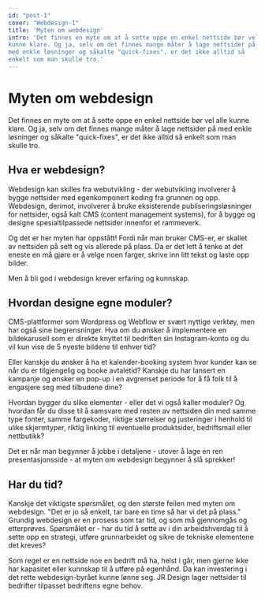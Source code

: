 ```yaml
---
id: "post-1"
cover: "Webdesign-1"
title: 'Myten om webdesign'
intro: 'Det finnes en myte om at å sette oppe en enkel nettside bør vel alle
kunne klare. Og ja, selv om det finnes mange måter å lage nettsider på
med enkle løsninger og såkalte "quick-fixes", er det ikke alltid så
enkelt som man skulle tro.'
---
```


# Myten om webdesign

Det finnes en myte om at å sette oppe en enkel nettside bør vel alle
kunne klare. Og ja, selv om det finnes mange måter å lage nettsider på
med enkle løsninger og såkalte "quick-fixes", er det ikke alltid så
enkelt som man skulle tro.

## Hva er webdesign?

Webdesign kan skilles fra webutvikling - der webutvikling involverer å
bygge nettsider med egenkomponert koding fra grunnen og opp. Webdesign,
derimot, involverer å bruke eksisterende publiseringsløsninger for
nettsider, også kalt CMS (content management systems), for å bygge og
designe spesialtilpassede nettsider innenfor et rammeverk.

Og det er her myten har oppstått! Fordi når man bruker CMS-er, er
skallet av nettsiden på sett og vis allerede på plass. Da er det lett å
tenke at det eneste en må gjøre er å velge noen farger, skrive inn litt
tekst og laste opp bilder.

Men å bli god i webdesign krever erfaring og kunnskap.

## Hvordan designe egne moduler?

CMS-plattformer som Wordpress og Webflow er svært nyttige verktøy, men
har også sine begrensninger. Hva om du ønsker å implementere en
bildekarusell som er direkte knyttet til bedriften sin Instagram-konto
og du vil kun vise de 5 nyeste bildene til enhver tid?

Eller kanskje du ønsker å ha et kalender-booking system hvor kunder kan
se når du er tilgjengelig og booke avtaletid? Kanskje du har lansert en
kampanje og ønsker en pop-up i en avgrenset periode for å få folk til å
engasjere seg med tilbudene dine?

Hvordan bygger du slike elementer - eller det vi også kaller moduler? Og
hvordan får du disse til å samsvare med resten av nettsiden din med
samme type fonter, samme fargekoder, riktige størrelser og justeringer i
henhold til ulike skjermtyper, riktig linking til eventuelle
produktsider, bedriftsmail eller nettbutikk?

Det er når man begynner å jobbe i detaljene - utover å lage en ren
presentasjonsside - at myten om webdesign begynner å slå sprekker!

## Har du tid?

Kanskje det viktigste spørsmålet, og den største feilen med myten om
webdesign. "Det er jo så enkelt, tar bare en time så har vi det på
plass." Grundig webdesign er en prosess som tar tid, og som må
gjennomgås og etterprøves. Spørsmålet er - har du tid å sette av i din
arbeidshverdag til å sette opp en strategi, utføre grunnarbeidet og
sikre de tekniske elementene det kreves?

Som regel er en nettside noe en bedrift må ha, helst i går, men gjerne
ikke har kapasitet eller kunnskap til å utføre på egenhånd. Da kan
investering i det rette webdesign-byrået kunne lønne seg. JR Design
lager nettsider til bedrifter tilpasset bedriftens egne behov.

